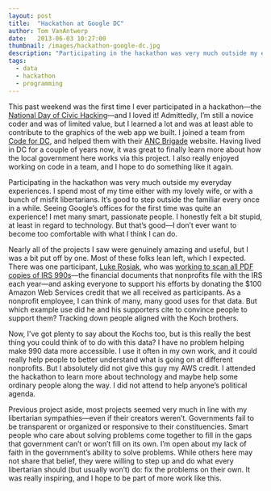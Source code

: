 ```yaml
---
layout: post
title:  "Hackathon at Google DC"
author: Tom VanAntwerp
date:   2013-06-03 10:27:00
thumbnail: /images/hackathon-google-dc.jpg
description: "Participating in the hackathon was very much outside my everyday experiences. I spend most of my time either with my lovely wife, or with a bunch of misfit libertarians. It’s good to step outside the familiar every once in a while. Seeing Google’s offices for the first time was quite an experience! I met many smart, passionate people. I honestly felt a bit stupid, at least in regard to technology. But that’s good—I don’t ever want to become too comfortable with what I think I can do."
tags:
  - data
  - hackathon
  - programming
---
```

This past weekend was the first time I ever participated in a hackathon—the [National Day of Civic Hacking](http://hackforchange.org/)—and I loved it! Admittedly, I’m still a novice coder and was of limited value, but I learned a lot and was at least able to contribute to the graphics of the web app we built. I joined a team from [Code for DC](http://codefordc.org/), and helped them with their [ANC Brigade](http://ancbrigade.com/) website. Having lived in DC for a couple of years now, it was great to finally learn more about how the local government here works via this project. I also really enjoyed working on code in a team, and I hope to do something like it again.

Participating in the hackathon was very much outside my everyday experiences. I spend most of my time either with my lovely wife, or with a bunch of misfit libertarians. It’s good to step outside the familiar every once in a while. Seeing Google’s offices for the first time was quite an experience! I met many smart, passionate people. I honestly felt a bit stupid, at least in regard to technology. But that’s good—I don’t ever want to become too comfortable with what I think I can do.

Nearly all of the projects I saw were genuinely amazing and useful, but I was a bit put off by one. Most of these folks lean left, which I expected. There was one participant, [Luke Rosiak](http://www.washingtontimes.com/staff/luke-rosiak/), who was [working to scan all PDF copies of IRS 990s](http://lukerosiak.info/irs/)—the financial documents that nonprofits file with the IRS each year—and asking everyone to support his efforts by donating the $100 Amazon Web Services credit that we all received as participants.  As a nonprofit employee, I can think of many, many good uses for that data. But which example use did he and his supporters cite to convince people to support them? Tracking down people aligned with the Koch brothers.

Now, I’ve got plenty to say about the Kochs too, but is this really the best thing you could think of to do with this data? I have no problem helping make 990 data more accessible. I use it often in my own work, and it could really help people to better understand what is going on at different nonprofits. But I absolutely did not give this guy my AWS credit. I attended the hackathon to learn more about technology and maybe help some ordinary people along the way. I did not attend to help anyone’s political agenda.

Previous project aside, most projects seemed very much in line with my libertarian sympathies—even if their creators weren’t. Governments fail to be transparent or organized or responsive to their constituencies. Smart people who care about solving problems come together to fill in the gaps that government can’t or won’t fill on its own. I’m open about my lack of faith in the government’s ability to solve problems. While others here may not share that belief, they were willing to step up and do what every libertarian should (but usually won’t) do: fix the problems on their own. It was really inspiring, and I hope to be part of more work like this.

